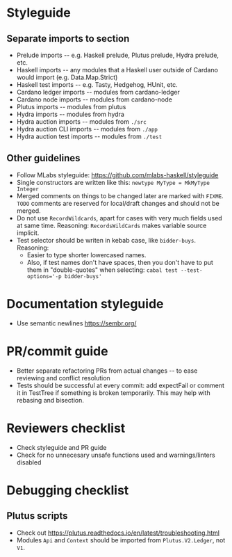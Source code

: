 # Styleguide

## Separate imports to section

* Prelude imports -- e.g. Haskell prelude, Plutus prelude, Hydra prelude, etc.
* Haskell imports -- any modules that a Haskell user outside of Cardano would import
  (e.g. Data.Map.Strict)
* Haskell test imports -- e.g. Tasty, Hedgehog, HUnit, etc.
* Cardano ledger imports -- modules from cardano-ledger
* Cardano node imports -- modules from cardano-node
* Plutus imports -- modules from plutus
* Hydra imports -- modules from hydra
* Hydra auction imports -- modules from `./src`
* Hydra auction CLI imports -- modules from `./app`
* Hydra auction test imports -- modules from `./test`

## Other guidelines

* Follow MLabs styleguide: https://github.com/mlabs-haskell/styleguide
* Single constructors are written like this:
  `newtype MyType = MkMyType Integer`
* Merged comments on things to be changed later are marked with `FIXME`.
  `TODO` comments are reserved for local/draft changes and should not be merged.
* Do not use `RecordWildcards`,
  apart for cases with very much fields used at same time.
  Reasoning: `RecordsWildCards` makes variable source implicit.
* Test selector should be writen in kebab case, like `bidder-buys`.
  Reasoning:
    * Easier to type shorter lowercased names.
    * Also, if test names don't have spaces,
    then you don't have to put them in "double-quotes" when selecting:
    `cabal test --test-options='-p bidder-buys'`

# Documentation styleguide

* Use semantic newlines https://sembr.org/

# PR/commit guide

* Better separate refactoring PRs from actual changes
  -- to ease reviewing and conflict resolution
* Tests should be successful at every commit:
  add expectFail or comment it in TestTree if something is broken temporarily.
  This may help with rebasing and bisection.

# Reviewers checklist

* Check styleguide and PR guide
* Check for no unnecesary unsafe functions used and warnings/linters disabled

# Debugging checklist

## Plutus scripts

* Check out https://plutus.readthedocs.io/en/latest/troubleshooting.html
* Modules `Api` and `Context` should be imported from `Plutus.V2.Ledger`,
  not `V1`.

